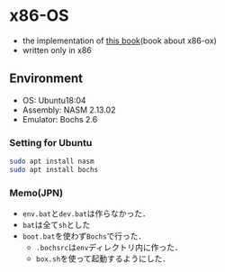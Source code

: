 # x86-OS

- the implementation of [this book](https://gihyo.jp/book/2019/978-4-297-10847-2)(book about x86-ox)
- written only in x86

## Environment

- OS: Ubuntu18:04
- Assembly: NASM 2.13.02
- Emulator: Bochs 2.6

### Setting for Ubuntu

```sh
sudo apt install nasm
sudo apt install bochs
```

### Memo(JPN)

- `env.bat`と`dev.bat`は作らなかった．
- `bat`は全て`sh`とした
- `boot.bat`を使わず`Bochs`で行った．
  - `.bochsrc`は`env`ディレクトリ内に作った．
  - `box.sh`を使って起動するようにした．
